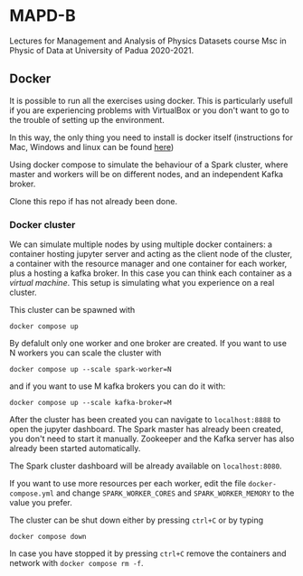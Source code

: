 # MAPD-B

Lectures for Management and Analysis of Physics Datasets course Msc in Physic of Data at University of Padua 2020-2021.

## Docker

It is possible to run all the exercises using docker. This is particularly usefull if you are experiencing problems with VirtualBox or you don't want to go to the trouble of setting up the environment. 

In this way, the only thing you need to install is docker itself (instructions for Mac, Windows and linux can be found [here](https://docs.docker.com/get-docker/))

Using docker compose to simulate the behaviour of a Spark cluster, where master and workers will be on different nodes, and an independent Kafka broker.

Clone this repo if has not already been done.

### Docker cluster

We can simulate multiple nodes by using multiple docker containers: a container hosting jupyter server and acting as the client node of the cluster, a container with the resource manager and one container for each worker, plus a hosting a kafka broker. In this case you can think each container as a *virtual machine*. This setup is simulating what you experience on a real cluster. 

This cluster can be spawned with 

```
docker compose up
```

By defalult only one worker and one broker are created. If you want to use N workers you can scale the cluster with

```
docker compose up --scale spark-worker=N
```

and if you want to use M kafka brokers you can do it with:

```
docker compose up --scale kafka-broker=M
```

After the cluster has been created you can navigate to `localhost:8888` to open the jupyter dashboard. 
The Spark master has already been created, you don't need to start it manually. 
Zookeeper and the Kafka server has also already been started automatically. 

The Spark cluster dashboard will be already available on `localhost:8080`.

If you want to use more resources per each worker, edit the file `docker-compose.yml` and change `SPARK_WORKER_CORES` and `SPARK_WORKER_MEMORY`
to the value you prefer. 

The cluster can be shut down either by pressing `ctrl+C` or by typing
```
docker compose down
```

In case you have stopped it by pressing `ctrl+C` remove the containers and network with `docker compose rm -f`.
